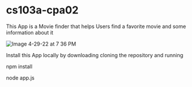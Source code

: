 # cs103a-cpa02
This App is a Movie finder that helps Users find a favorite movie and some information about it




![Image 4-29-22 at 7 36 PM](https://user-images.githubusercontent.com/92168798/166080932-9443e520-f7a1-4fdf-8d36-ad914009076d.jpg)

Install this App locally by downloading cloning the repository and running 

npm install

node app.js

